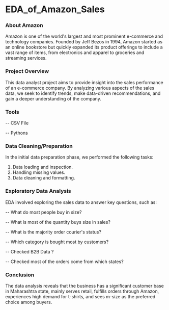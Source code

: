 # EDA_of_Amazon_Sales

### About Amazon

Amazon is one of the world's largest and most prominent e-commerce and technology companies. Founded by Jeff Bezos in 1994, Amazon started as an online bookstore but quickly expanded its product offerings to include a vast range of items, from electronics and apparel to groceries and streaming services.

### Project Overview

This data analyst project aims to provide insight into the sales performance of an e-commerce company. By analyzing various aspects of the sales data, we seek to identify trends, make data-driven recommendations, and gain a deeper understanding of the company.

### Tools 

-- CSV File 

-- Pythons

### Data Cleaning/Preparation

In the initial data preparation phase, we performed the following tasks:

1. Data loading and inspection.
2. Handling missing values.
3. Data cleaning and formatting.

### Exploratory Data Analysis

EDA involved exploring the sales data to answer key questions, such as:

-- What do most people buy in size?

-- What is most of the quantity buys size in sales?

-- What is the majority order courier's status?

-- Which category is bought most by customers?

-- Checked B2B Data ?

-- Checked most of the orders come from which states?

### Conclusion 

The data analysis reveals that the business has a significant customer base in Maharashtra state, mainly serves retail, fulfills orders through Amazon, experiences high demand for t-shirts, and sees m-size as the preferred choice among buyers.

​
